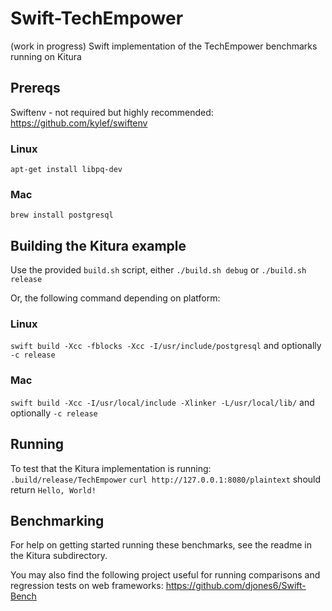 # Swift-TechEmpower
(work in progress) Swift implementation of the TechEmpower benchmarks running on Kitura

## Prereqs
Swiftenv - not required but highly recommended: https://github.com/kylef/swiftenv
### Linux
`apt-get install libpq-dev`
### Mac
`brew install postgresql`

## Building the Kitura example
Use the provided `build.sh` script, either `./build.sh debug` or `./build.sh release`

Or, the following command depending on platform:
### Linux
`swift build -Xcc -fblocks -Xcc -I/usr/include/postgresql` and optionally `-c release`
### Mac
`swift build -Xcc -I/usr/local/include -Xlinker -L/usr/local/lib/` and optionally `-c release`

## Running
To test that the Kitura implementation is running:
`.build/release/TechEmpower`
`curl http://127.0.0.1:8080/plaintext` should return `Hello, World!`

## Benchmarking
For help on getting started running these benchmarks, see the readme in the Kitura subdirectory.

You may also find the following project useful for running comparisons and regression tests on web frameworks: https://github.com/djones6/Swift-Bench
